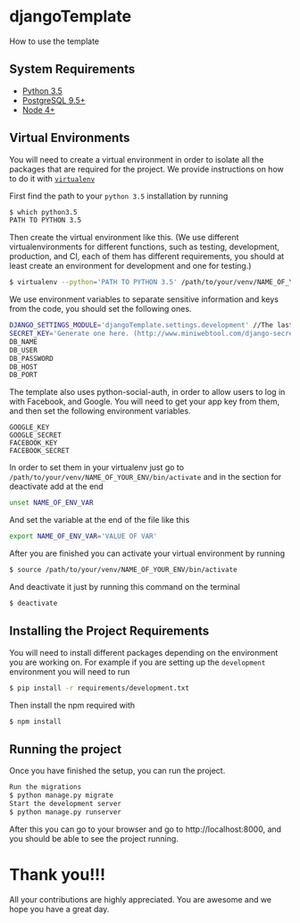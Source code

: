 # djangoTemplate
How to use the template

## System Requirements

* [Python 3.5](https://www.python.org/downloads/)
* [PostgreSQL 9.5+](https://wiki.postgresql.org/wiki/Detailed_installation_guides)
* [Node 4+](https://docs.npmjs.com/getting-started/installing-node)

## Virtual Environments

You will need to create a virtual environment in order to isolate all the packages that are required for the project. We provide instructions on how to do it with [`virtualenv`](https://virtualenv.pypa.io/en/stable/)

First find the path to your `python 3.5` installation by running

```bash
$ which python3.5
PATH TO PYTHON 3.5
```

Then create the virtual environment like this. (We use different virtualenvironments for different functions, such as testing, development, production, and CI, each of them has different requirements, you should at least create an environment for development and one for testing.)
```bash
$ virtualenv --python='PATH TO PYTHON 3.5' /path/to/your/venv/NAME_OF_YOUR_ENV
```

We use environment variables to separate sensitive information and keys from the code, you should set the following ones.

```bash
DJANGO_SETTINGS_MODULE='djangoTemplate.settings.development' //The last part depends on the environment you are on
SECRET_KEY='Generate one here. (http://www.miniwebtool.com/django-secret-key-generator/)'
DB_NAME
DB_USER
DB_PASSWORD
DB_HOST
DB_PORT
```

The template also uses python-social-auth, in order to allow users to log in with Facebook, and Google. You will need to get your app key from them, and then set the following environment variables.

```
GOOGLE_KEY
GOOGLE_SECRET
FACEBOOK_KEY
FACEBOOK_SECRET
```

In order to set them in your virtualenv just go to `/path/to/your/venv/NAME_OF_YOUR_ENV/bin/activate` and in the section for deactivate add at the end

```bash
unset NAME_OF_ENV_VAR
```
And set the variable at the end of the file like this

```bash
export NAME_OF_ENV_VAR='VALUE OF VAR'
```

After you are finished you can activate your virtual environment by running
```bash
$ source /path/to/your/venv/NAME_OF_YOUR_ENV/bin/activate
```

And deactivate it just by running this command on the terminal
```bash
$ deactivate
```

## Installing the Project Requirements

You will need to install different packages depending on the environment you are working on. For example if you are setting up the `development` environment you will need to run

```bash
$ pip install -r requirements/development.txt
```
Then install the npm required with
```bash
$ npm install
```

## Running the project

Once you have finished the setup, you can run the project.

```bash
Run the migrations
$ python manage.py migrate
Start the development server
$ python manage.py runserver
```
After this you can go to your browser and go to http://localhost:8000, and you should be able to see the project running.

# Thank you!!!

All your contributions are highly appreciated. You are awesome and we hope you have a great day.